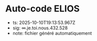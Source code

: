 # Auto-code ELIOS
- ts: 2025-10-10T19:13:53.967Z
- sig: ∞.je.toi.nous.432.528
- note: fichier généré automatiquement